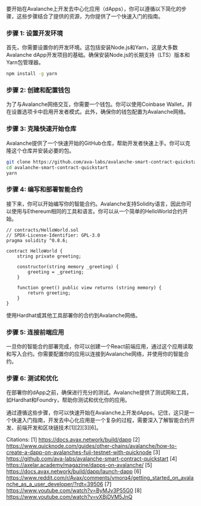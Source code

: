 要开始在Avalanche上开发去中心化应用（dApps），你可以遵循以下简化的步骤，这些步骤结合了提供的资源，为你提供了一个快速入门的指南。

### 步骤 1: 设置开发环境

首先，你需要设置你的开发环境。这包括安装Node.js和Yarn，这是大多数Avalanche dApp开发项目的基础。确保安装Node.js的长期支持（LTS）版本和Yarn包管理器。

```bash
npm install -g yarn
```

### 步骤 2: 创建和配置钱包

为了与Avalanche网络交互，你需要一个钱包。你可以使用Coinbase Wallet，并在设置选项卡中启用开发者模式。此外，确保你的钱包配置为Avalanche网络。

### 步骤 3: 克隆快速开始仓库

Avalanche提供了一个快速开始的GitHub仓库，帮助开发者快速上手。你可以克隆这个仓库并安装必要的包。

```bash
git clone https://github.com/ava-labs/avalanche-smart-contract-quickstart.git
cd avalanche-smart-contract-quickstart
yarn
```

### 步骤 4: 编写和部署智能合约

接下来，你可以开始编写你的智能合约。Avalanche支持Solidity语言，因此你可以使用与Ethereum相同的工具和语言。你可以从一个简单的HelloWorld合约开始。

```solidity
// contracts/HelloWorld.sol
// SPDX-License-Identifier: GPL-3.0
pragma solidity ^0.8.6;

contract HelloWorld {
    string private greeting;

    constructor(string memory _greeting) {
        greeting = _greeting;
    }

    function greet() public view returns (string memory) {
        return greeting;
    }
}
```

使用Hardhat或其他工具部署你的合约到Avalanche网络。

### 步骤 5: 连接前端应用

一旦你的智能合约部署完成，你可以创建一个React前端应用，通过这个应用读取和写入合约。你需要配置你的应用以连接到Avalanche网络，并使用你的智能合约。

### 步骤 6: 测试和优化

在部署你的dApp之前，确保进行充分的测试。Avalanche提供了测试网和工具，如Hardhat和Foundry，帮助你测试和优化你的应用。

通过遵循这些步骤，你可以快速开始在Avalanche上开发dApps。记住，这只是一个快速入门指南，开发去中心化应用是一个复杂的过程，需要深入了解智能合约开发、前端开发和区块链技术[1][2][3][6]。

Citations:
[1] https://docs.avax.network/build/dapp
[2] https://www.quicknode.com/guides/other-chains/avalanche/how-to-create-a-dapp-on-avalanches-fuji-testnet-with-quicknode
[3] https://github.com/ava-labs/avalanche-smart-contract-quickstart
[4] https://axelar.academy/magazine/dapps-on-avalanche/
[5] https://docs.avax.network/build/dapp/launch-dapp
[6] https://www.reddit.com/r/Avax/comments/vmorq4/getting_started_on_avalanche_as_a_user_developer/?rdt=39506
[7] https://www.youtube.com/watch?v=ByMJv3P55G0
[8] https://www.youtube.com/watch?v=vXBjDVM5JnQ

